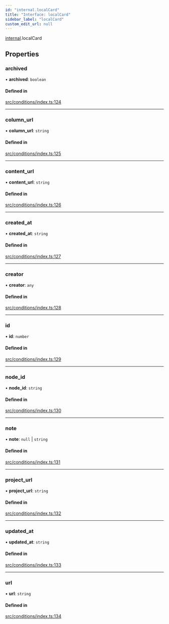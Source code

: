 ```yaml
---
id: "internal.localCard"
title: "Interface: localCard"
sidebar_label: "localCard"
custom_edit_url: null
---
```


[internal](../modules/internal.md).localCard

## Properties

### archived

• **archived**: `boolean`

#### Defined in

[src/conditions/index.ts:124](https://github.com/Resnovas/smartcloud/blob/b91f5b4/src/conditions/index.ts#L124)

___

### column\_url

• **column\_url**: `string`

#### Defined in

[src/conditions/index.ts:125](https://github.com/Resnovas/smartcloud/blob/b91f5b4/src/conditions/index.ts#L125)

___

### content\_url

• **content\_url**: `string`

#### Defined in

[src/conditions/index.ts:126](https://github.com/Resnovas/smartcloud/blob/b91f5b4/src/conditions/index.ts#L126)

___

### created\_at

• **created\_at**: `string`

#### Defined in

[src/conditions/index.ts:127](https://github.com/Resnovas/smartcloud/blob/b91f5b4/src/conditions/index.ts#L127)

___

### creator

• **creator**: `any`

#### Defined in

[src/conditions/index.ts:128](https://github.com/Resnovas/smartcloud/blob/b91f5b4/src/conditions/index.ts#L128)

___

### id

• **id**: `number`

#### Defined in

[src/conditions/index.ts:129](https://github.com/Resnovas/smartcloud/blob/b91f5b4/src/conditions/index.ts#L129)

___

### node\_id

• **node\_id**: `string`

#### Defined in

[src/conditions/index.ts:130](https://github.com/Resnovas/smartcloud/blob/b91f5b4/src/conditions/index.ts#L130)

___

### note

• **note**: ``null`` \| `string`

#### Defined in

[src/conditions/index.ts:131](https://github.com/Resnovas/smartcloud/blob/b91f5b4/src/conditions/index.ts#L131)

___

### project\_url

• **project\_url**: `string`

#### Defined in

[src/conditions/index.ts:132](https://github.com/Resnovas/smartcloud/blob/b91f5b4/src/conditions/index.ts#L132)

___

### updated\_at

• **updated\_at**: `string`

#### Defined in

[src/conditions/index.ts:133](https://github.com/Resnovas/smartcloud/blob/b91f5b4/src/conditions/index.ts#L133)

___

### url

• **url**: `string`

#### Defined in

[src/conditions/index.ts:134](https://github.com/Resnovas/smartcloud/blob/b91f5b4/src/conditions/index.ts#L134)
